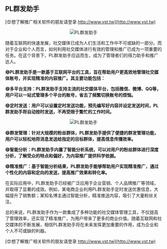 ## **PL群发助手**

[😍想了解推广相关软件的朋友请登录 http://www.vst.tw](http://www.vst.tw)

 <center><img src="https://vst.tw/MP4/tuiguang/png/1.png" alt="PL群发助手"></center>

随着互联网的快速发展，社交媒体已成为人们生活和工作中不可或缺的一部分。而对于企业和个人而言，如何利用社交媒体进行有效的管理和推广已成为一项重要的任务。在这个背景下，PL群发助手应运而生，成为了管理者们的得力助手和推广达人。

**😄PL群发助手是一款基于互联网平台的工具，旨在帮助用户更高效地管理社交媒体账号，并实现精准的内容推广。其主要功能包括：**

**😄多平台支持：PL群发助手支持主流的社交媒体平台，包括微信、微博、QQ等，用户可以一站式管理多个平台的账号，省去了频繁切换账号的烦恼。**

**😄定时发送：用户可以设置定时发送功能，预先编写好内容并设定发送时间，PL群发助手将自动按时发送，不再受限于繁忙的工作时间。**

 <center><img src="https://vst.tw/MP4/tuiguang/png/5.png" alt="PL群发助手"></center>

**😄群发管理：针对大规模的粉丝群体，PL群发助手提供了便捷的群发管理功能，用户可以轻松地将消息发送给指定的目标群体，提高信息传播效率。**

**😄智能分析：PL群发助手内置了智能分析系统，可以对用户的粉丝群体进行深度分析，了解受众的特点和偏好，为内容推广提供科学依据。**

**😄精准推广：基于智能分析结果，PL群发助手能够帮助用户实现精准推广，通过个性化的内容和定向的发送，提高推广效果和转化率。**

在实际应用中，PL群发助手已经被广泛应用于企业营销、个人品牌推广等领域，并取得了显著的成效。例如，某电商企业利用PL群发助手定时发送优惠信息，大幅提升了销售额；某知名博主通过智能分析，精准推送内容，吸引了大量粉丝关注。

总的来说，PL群发助手作为一款集成了多种功能的社交媒体管理工具，不仅提高了管理效率，还实现了精准推广，为用户带来了更多的商业价值。随着互联网和社交媒体的不断发展，相信PL群发助手将在未来发挥更加重要的作用，成为企业和个人不可或缺的利器。

[😍想了解推广相关软件的朋友请登录 http://www.vst.tw](http://www.vst.tw)



